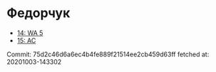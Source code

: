 # Федорчук
- [14: WA 5](14.md)
- [15: AC](15.md)

Commit: 75d2c46d6a6ec4b4fe889f21514ee2cb459d63ff
 fetched at: 20201003-143302
